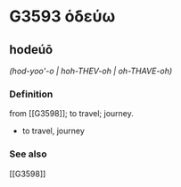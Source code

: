 # G3593 ὁδεύω

## hodeúō

_(hod-yoo'-o | hoh-THEV-oh | oh-THAVE-oh)_

### Definition

from [[G3598]]; to travel; journey.

- to travel, journey

### See also

[[G3598]]

